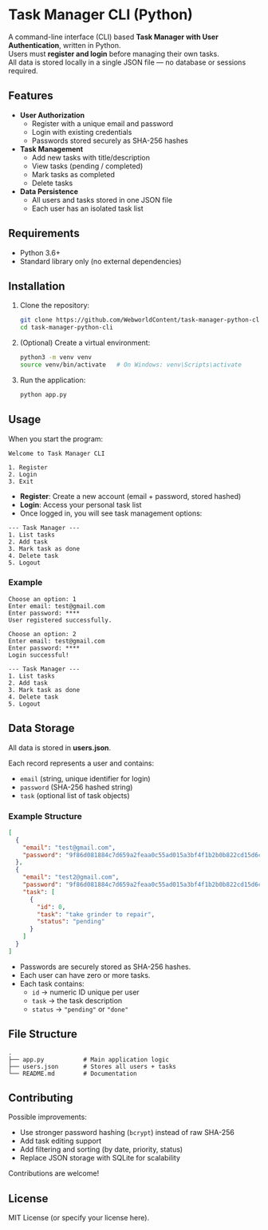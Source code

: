 # Task Manager CLI (Python)

A command-line interface (CLI) based **Task Manager with User Authentication**, written in Python.  
Users must **register and login** before managing their own tasks.  
All data is stored locally in a single JSON file — no database or sessions required.

## Features

- **User Authorization**
  - Register with a unique email and password
  - Login with existing credentials
  - Passwords stored securely as SHA-256 hashes
- **Task Management**
  - Add new tasks with title/description
  - View tasks (pending / completed)
  - Mark tasks as completed
  - Delete tasks
- **Data Persistence**
  - All users and tasks stored in one JSON file
  - Each user has an isolated task list

## Requirements

- Python 3.6+  
- Standard library only (no external dependencies)

## Installation

1. Clone the repository:

   ```bash
   git clone https://github.com/WebworldContent/task-manager-python-cli.git
   cd task-manager-python-cli
   ```

2. (Optional) Create a virtual environment:

   ```bash
   python3 -m venv venv
   source venv/bin/activate   # On Windows: venv\Scripts\activate
   ```

3. Run the application:

   ```bash
   python app.py
   ```

## Usage

When you start the program:

```
Welcome to Task Manager CLI

1. Register
2. Login
3. Exit
```

- **Register**: Create a new account (email + password, stored hashed)  
- **Login**: Access your personal task list  
- Once logged in, you will see task management options:

```
--- Task Manager ---
1. List tasks
2. Add task
3. Mark task as done
4. Delete task
5. Logout
```

### Example

```
Choose an option: 1
Enter email: test@gmail.com
Enter password: ****
User registered successfully.

Choose an option: 2
Enter email: test@gmail.com
Enter password: ****
Login successful!

--- Task Manager ---
1. List tasks
2. Add task
3. Mark task as done
4. Delete task
5. Logout
```

## Data Storage

All data is stored in **users.json**.  

Each record represents a user and contains:
- `email` (string, unique identifier for login)  
- `password` (SHA-256 hashed string)  
- `task` (optional list of task objects)  

### Example Structure

```json
[
  {
    "email": "test@gmail.com",
    "password": "9f86d081884c7d659a2feaa0c55ad015a3bf4f1b2b0b822cd15d6c15b0f00a08"
  },
  {
    "email": "test2@gmail.com",
    "password": "9f86d081884c7d659a2feaa0c55ad015a3bf4f1b2b0b822cd15d6c15b0f00a08",
    "task": [
      {
        "id": 0,
        "task": "take grinder to repair",
        "status": "pending"
      }
    ]
  }
]
```

- Passwords are securely stored as SHA-256 hashes.  
- Each user can have zero or more tasks.  
- Each task contains:
  - `id` → numeric ID unique per user  
  - `task` → the task description  
  - `status` → `"pending"` or `"done"`  

## File Structure

```
.
├── app.py           # Main application logic
├── users.json       # Stores all users + tasks
└── README.md        # Documentation
```

## Contributing

Possible improvements:
- Use stronger password hashing (`bcrypt`) instead of raw SHA-256
- Add task editing support
- Add filtering and sorting (by date, priority, status)
- Replace JSON storage with SQLite for scalability

Contributions are welcome!

## License

MIT License (or specify your license here).
